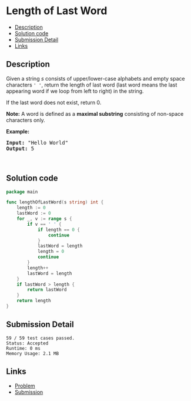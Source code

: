 # Length of Last Word

- [Description](#description)
- [Solution code](#solution-code)
- [Submission Detail](#submission-detail)
- [Links](#links)

## Description

<div><p>Given a string <i>s</i> consists of upper/lower-case alphabets and empty space characters <code>' '</code>, return the length of last word (last word means the last appearing word if we loop from left to right) in the string.</p>

<p>If the last word does not exist, return 0.</p>

<p><b>Note:</b> A word is defined as a <strong>maximal substring</strong> consisting&nbsp;of non-space characters only.</p>

<p><b>Example:</b></p>

<pre><b>Input:</b> "Hello World"
<b>Output:</b> 5
</pre>

<p>&nbsp;</p>
</div>

## Solution code

```go
package main

func lengthOfLastWord(s string) int {
	length := 0
	lastWord := 0
	for _, v := range s {
		if v == ' ' {
			if length == 0 {
				continue
			}
			lastWord = length
			length = 0
			continue
		}
		length++
		lastWord = length
	}
	if lastWord > length {
		return lastWord
	}
	return length
}
```

## Submission Detail

```
59 / 59 test cases passed.
Status: Accepted
Runtime: 0 ms
Memory Usage: 2.1 MB
```

## Links

- [Problem](https://leetcode.com/problems/length-of-last-word/)
- [Submission](https://leetcode.com/submissions/detail/407730153/)
